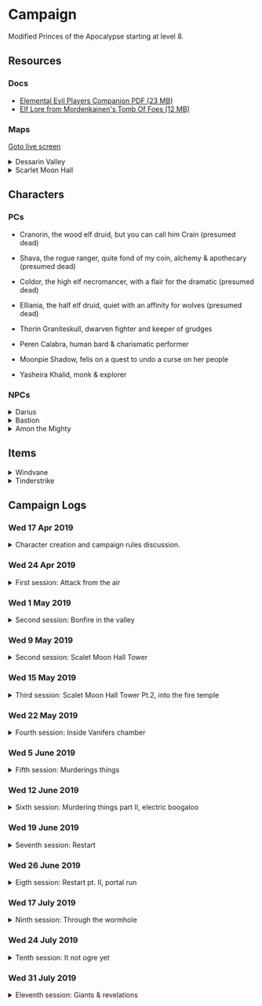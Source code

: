 # Campaign

Modified Princes of the Apocalypse starting at level 8.

## Resources

### Docs

-   [Elemental Evil Players Companion PDF (23 MB)](https://media.wizards.com/2015/downloads/dnd/EE_PlayersCompanion.pdf)
-   [Elf Lore from Mordenkainen's Tomb Of Foes (12 MB)](https://s3-eu-west-1.amazonaws.com/dnd.bfjnaude.com/files/Elves.pdf)

### Maps

<a href="./screen.html">Goto live screen<a>

<details>
    <summary>Dessarin Valley</summary>
    <img class="lazy img-map" src="img/Dessarin_Valley-5e_low.jpg" data-src="img/Dessarin_Valley-5e.jpg"/>
</details> 
<details>
    <summary>Scarlet Moon Hall</summary>
    <img class="lazy img-map" src="img/scarlet-moon-hall-dm_low.jpg" data-src="img/scarlet-moon-hall-dm.jpg"/>
</details>

## Characters

### PCs

-   Cranorin, the wood elf druid, but you can call him Crain (presumed dead)
-   Shava, the rogue ranger, quite fond of my coin, alchemy & apothecary (presumed dead)
-   Coldor, the high elf necromancer, with a flair for the dramatic (presumed dead)
-   Elliania, the half elf druid, quiet with an affinity for wolves (presumed dead)

-   Thorin Graniteskull, dwarven fighter and keeper of grudges
-   Peren Calabra, human bard & charismatic performer
-   Moonpie Shadow, felis on a quest to undo a curse on her people
-   Yasheira Khalid, monk & explorer

### NPCs

<details>
<summary>Darius</summary>

Inkeeper of the Snoring Giant Inn. Stout dark haired human man, tanned skin, hairy chest & forearms, mutton chops. Tells
the party about strange happenings in the valley.

</details>

<details>
<summary>Bastion</summary>

Fire genasi in the Fire Cult's dungeon. Has some ambition to depose Vanifer. Asked the party to kill Vanifer and bring
him their dagger for a hefty sum. After Vanifer's death, he finds himself in a awkward position where he is fighting
an Efreeti for control of the fire cult. He enlists the help of a Fire Giant by promising him Tinderstrike as reward
for helping to dispose of the Efreeti.

His plans are cut short when he crosses paths with a group of adventurers who kidnap and kill him. After dying he comes
back as a wraith, out for vengeance, but ultimately fails in this quest. 

</details>

<details>
<summary>Amon the Mighty</summary>

(Amon the Mighty, Enslaver of the lesser races, Master Trader, Magic Smith, Blessed of Imix)

An Efreeti with a sadistic streak. A slaver of Azers and Salamanders who uses his slaves to manufacture rare items.
Amon establishes himself in a forge on the material plane, in the ruins of Tyar-Basil. This place has a strong connection
to the elemental plane of fire. He encounters a cult of fire worshippers and sees an opportunity to attain more power.

The cult has an artifact of Imix. Amon must have it.  

</details>

## Items

<details><summary>Windvane</summary>

Weapon (spear), legendary (requires attunement)

A silver spear, Windvane has dark sapphires on the filigreed surface of its polished head. Held by its shining haft, the
weapon feels insubstantial, as if clutching a cool, gently blowing breeze. The spear contains a spark of Yan-C-Bin, the
Prince of Evil Air.

You have a +2 bonus to attack and damage you make with this magic weapon, which has the finesse weapon property. When
you hit with it, the target takes an extra 1d6 lightning damage.

Air Mastery. You gain the following benefit while you hold Windvane:

-   You can speak Auran fluently.
-   You have resistance to lightning damage.
-   You can cast dominate monster (save DC 17) on an air elemental. Once you have done so, Windvane can’t be used in
    this way agin until the next dawn.

</details>

<details><summary>Tinderstrike</summary>

A flint dagger, Tinderstrike is uncommonly sharp, and sparks cascade off its edge whenever it strikes something solid.
Its handle is always warm to the touch, and the blade smolders for 1d4 minutes after it is used to deal damage. It
contains a spark of Imix, Prince of Evil Fire.

You gain a +2 bonus to attack and damage rolls you make with this magic weapon. When you hit with it, the targets takes
an extra 2d6 fire damage.

Fire Mastery. You gain the following benefits while you hold Tinderstrike:

-   You can speak Ignan fluently.
-   You have resistance to Fire damage.
-   You can cast Dominate Monster (Save DC 17) on a Fire Elemental. Once you have done so, Tinderstrike can’t be used
    this way again until the next dawn.

This weapon is tied to one of the four Elemental Planes. While wielding this weapon, you have advantage on attack rolls
against elementals from the linked plane, and they have disadvantage on attack rolls against you. In addition, you have
access to properties based on the linked plane.

If you help slay a fire elemental while attuned to the weapon, you gain access to the following additional properties:

-   You are immune to fire damage.
-   You can cast the following spells from the dagger, expending the necessary number of charges: burning hands (1
    charge), fireball (2 charges), or wall of fire (3 charges).

After helping to slay a fire elemental, the Weapon has 5 charges. It regains 1d4 = 1 expended charges daily at dawn.
Spells cast from the weapon have a save DC of 17.

</details>

## Campaign Logs

### Wed 17 Apr 2019

<details>
<summary>Character creation and campaign rules discussion.</summary>

#### Character creation

4 Characters at 8th level. Two druids, a wizard and a mutliclass rogue/ranger

#### Rules discussion

-   Base game rules
-   All spells and abilities from official 5e books are available
-   Critical failures might have dire consequences
    </details>

### Wed 24 Apr 2019

<details>
<summary> First session: Attack from the air</summary>

#### 1st of Kythorn 1453

The characters seek shelter at a local in Westbridge, The Sleeping Giant, after a storm starts to kick up...

During the storm Aerisi is flying around in the clouds summoning lightning and air elementals to terrorize the town.

The party takes down Aerisi and the elemental. Shava claims Windvane. (4800 XP)

Shava goes on an expidition to try and obtain some arrows while the rest of the party sleeps. She finds the local
workshop, but is not able to obtain any completed arrows.

</details>

### Wed 1 May 2019

<details>
<summary> Second session: Bonfire in the valley</summary>

#### 2nd of Kythorn 1453

The party makes their way down The Stone Trail. After a day of travelling they decide to set up camp at the foot of the
Sumber Hills near River Dessarin. They spot fire raining down from the sky deeper into the Sumber Hills and want to
investigate.

Elliania uses divination to surmise the nature of the fire that rained from the sky and receives the answer "Unnatural.
Do not trust them"

The party sees smoke further into the Sumber hills as the sun sets. They decide they need to investigate in the morning.

#### 3rd of Kythorn 1453

The party breaks camp and decides to head in the direction of the smoke they saw on the previous day.

On their approach they spot a tower on a hill, in the area where the smoke originated. Two party members decide to sneak
closer to investigate. When they spot a burned out camp and two fire elementals patrolling the area.

The party attacks the Fire Elemental Myrmidons patrolling at the foot of the Scarlet Moon Hall. After defeating the
elementals, the party starts to raid the camp as they explore. They find many burnt corpses, some scrolls and a few gold
coins.

While exploring the summit of the hill the party encounters a Flame Guardian and two Hell Hounds.

During the fighting the Flame Guardian submits.

</details>

### Wed 9 May 2019

<details>
<summary> Second session: Scalet Moon Hall Tower</summary>

#### 3rd of Kythorn 1453

During the fighting the Flame Guardian submits... and promptly gets skewered by two crossbow bolts. The party takes
cover next to the Scarlet Moon Hall tower. The scaffolding is set alight by a dropped oil lamp. Coldor summons Ice
Mephits to douse the flames and a battle ensues with the flame cultists residing in the tower.

During the battle an unknown druid escapes at the base of the tower...

The party loots the druids living quarters for some gold, gems and a scroll, before fighting some giant bats in the
attic, after a failed attempt at animal diplomacy.

The party opts to take a short rest in the top of the tower.

</details>

### Wed 15 May 2019

<details>
<summary> Third session: Scalet Moon Hall Tower Pt.2, into the fire temple</summary>

#### 3rd of Kythorn 1453

The party opts to take a short rest in the top of the tower...

The party descends the tower and has an encounter with some magmins and proceed down a hidden tunnel.

Following the tunnel leads the party to a chamber underground. Elliania finds a secret door in one of the tunnels. On
the other side of the secret door the party finds a Fire Genasi named Bastion, who convinces them to go find and kill
Vanifer to bring him her dagger...

The party agrees to go and find Vanifer.

After following Bastion's instructions the party finds Vanifer praying at an altar, with a corpse atop it.

A failed stealth attempt leads to a large battle with Vanifer and her fire Elementals. Vanifer escapes...

</details>

### Wed 22 May 2019

<details>
<summary> Fourth session: Inside Vanifers chamber</summary>

#### 3rd of Kythorn 1453

The party hunts for Vanifer and after searching the altar chamber find the secret door down to Vanifer's chambers.

Vanifer makes her last stand. The party seizes Tinderstrike after Vanifer's body goes up in smoke.

Vanifer's chamber is barricaded as the group tries to take a long rest.

#### 4th of Kythorn 1453

After their long rest a fight breaks out when the party tries to sneak past a group of sleeping cultist. A fight breaks
out, many people die... also hobgoblins. A mage, named Lizzy manages to escape.

</details>

### Wed 5 June 2019

<details>
<summary> Fifth session: Murderings things </summary>

#### 4th of Kythorn 1453

The party goes on a murdering spree, killing all they found in the Fire Temple

</details>

### Wed 12 June 2019

<details>
<summary> Sixth session: Murdering things part II, electric boogaloo  </summary>

#### 4th of Kythorn 1453

The gang goes exploring in the fire dungeon. They smooze their way pasts some razerblasts and avoid a tripwire trap
attached to a dwarven statue.

After furhter exploration they find some fire cultists bunking next to a small underground prison. The group
methodically clears the fire cultists from the area, after which they start freeing a group of salamanders and a group
of azers. There is clear conflict between the two groups, but the party convinces them to band together to overthrow the
local Efreeti slavedriver who was holding them captive.

In their attempt to take down the Efreeti and his minions the salamanders and azers start attacking each other... With
their allies fighting each other, the Efreeti makes short work of the party. They are slain in the fire dungeon.

</details>

### Wed 19 June 2019

<details>
<summary> Seventh session: Restart  </summary>

#### 30th of Kythorn 1453

Thorin and Peren find themselves in a cell, inside a stiflingly hot cave, after an unfavorable encounter involving some
cultist, and a stray fireball bead for a certain gnome warlock.

A newcomer, Yasheira, is dragged into their cell by some flame cultist henchmen. After acquaintances are made, it
becomes clear that an escape has to be made if they plan to survive.

Meanwhile, Moonpie Shadow, a felis druid, wanders through the cave system of her captors. She has curried enough favor
with the person in charge to have gained some basic freedoms. She happens upon the newcomers in their cells and decides
to investigate.

After introductions, Peren convinces Moonpie to aid them in their escape. They manage to trick the cultists guardian
their cells to enter the cell, in search of an illusory gold disc. Striking at the opportune moment, the prisoners
manage to overpower the guards and make their escape into the cave system. Moonpie leads the party to a section of the
cave where she has found refuge. The party tries to sneak their way there an run into a pack of hell hounds. 
An intense battle ensues. The hell hounds are defeated.

</details>

### Wed 26 June 2019

<details>
<summary> Eigth session: Restart pt. II, portal run </summary>

#### 30th of Kythorn 1453 
The gang made their way to Moonpies cool hideout to rest. After their rest the party is attacked by a wandering group
of Fire Snakes, who are out hunting for food. 

After crushing the fire snakes, the party tries to make their escape. Moonpie convinces the others to follow
her to a part of the cave system where she saw Bastion enter a portal. The group stealthily made their way to
portal, where they encounter Bastion. Bastion tries to make an escape, but the party overpowers him as he opens the 
portal. They make their way through the portal... 

</details>

### Wed 17 July 2019

<details>
<summary> Ninth session: Through the wormhole </summary> 

#### 30th of Kythorn 1453 
The party runs away from many big monsters. A giant, a cult mob and a chimeara... Bastion is left as bait to distract
chimeara. The group makes their way out of the fire dungeon and tackles a group of Ogres in the Earth Cult's quarter. 
The dwarf, staying true to form was the instigator of said encounter.

They decide to barricade themselves in and rest for the night.

</details>

### Wed 24 July 2019

<details>
<summary> Tenth session: It not ogre yet </summary> 

#### 1st of Flamerule 1453 
After hearing spooky noises the party decides to leave the ogre den to explore the stone dungeon...

As soon as they exit the ogre den, the group encounters two bullettes fighting in the adjacent chamber. The bullettes 
cause the chamber to start collapsing, so the party decides to make a run for it.

Peren starts to recall the area and leads the group to an exit. Before they reach the exit, the party encounters an
earth elemental and it's friends. Combat ensues. After dealing with the elementals Peren leads the way to the Stone
Monastery via a tunnel network and a very tall staircase.

Our adventurers find themselves in the basement dungeon under the monastery, which is infested by shambling troops of 
zombies. They make use of the maze like nature of the dungeon to avoid the zombies and find their way to the monastery 
proper. 

Exiting the monastery the party sees daylight for the first time in a long while. They decide to leave and go looking 
for the nearest town. 

</details>


### Wed 31 July 2019

<details>
<summary> Eleventh session: Giants & revelations </summary> 

#### 1st of Flamerule 1453 
After a bit of a detour the adventuring band find a trail heading NW to SE. They decide to set up camp a couple of
minutes off the trail and rest for the night.

The watch schedule is decided after dark an the group begin to rest. Their rest is interrupted by a wraith, that nearly
drains the monk of all her life's essense, before she can alert the rest of the party. The wraith however seems more 
focused on the bard and allows the monk to narrowly escape. Something about his dagger...

The party kills the wraith, of whom they assume is Bastion. Rest is resumed.

#### 2nd of Flamerule 1453 
The party decides to follow the trail NW in the direction, of what they assume is, Red Larch. 

During the day, they spot large vultures in the distance. The bard recalls their encounters with the Feathergale Knights
and decides to rather head in the direction of Feathergale Spire, barely visible in the distance, to ask for aid.

On their way to the spire, the party is attacked by three vulture-mounted riders. After dealing with the riders and their
mounts, it finally starts to sink in that the Feathergale Knights weren't the gracious hosts they had first assumed.
The party finds that the knights' clothing is covered in symbols of the Cult of Howling Hatred. Following this revelation,
the group starts heads back to the trail, to get to Red Larch.

Getting to Red Larch takes the rest of the day's light. The party arrives in the ruins of Red Larch, exhausted and relieved.
The town has been deserted after the devastating attacks by the elemental cults left the ground cracked and many of the
buildings torn open. The party make their way to the main road and start looting the Swinging Sword Inn. The bard and 
the dwarf promptly start looting the bar and singing songs. Meanwhile the druid and monk decided to use the inn's 
remaining supplies to make a stew in a large couldron hanging in the inn's hearth.

After the merry making and supper, the group decide to hold up in one of the inn's larger rooms, on the second
floor, for the night.

#### 3rd of Flamerule 1453 
Getting an early start, the party starts to loot the rest of the towns ruins for supplies. They equip themselves with
any clothes and adventuring gear they are able to find in workshops and traders supplies which were abandoned during 
the evacuation of Red Larch. 

While they are busy looting, a fire giant enters the town. Yasheira is quick on the uptake and alerts the party of the
giant's presence. The giant starts to search the town, ripping the roofs off houses and beckoning whomever is hiding
to come out and give him Tinderstrike. He seems aware of the dagger's presence.

The party stays in hiding and springs their ambush from inside a general trader's store. Using a combination of stuns, 
confusion and summoned creatures the party is able to overwhelm the giant before he can deal any serious damage, with 
the dwarf delivering the final blow.

</details>

